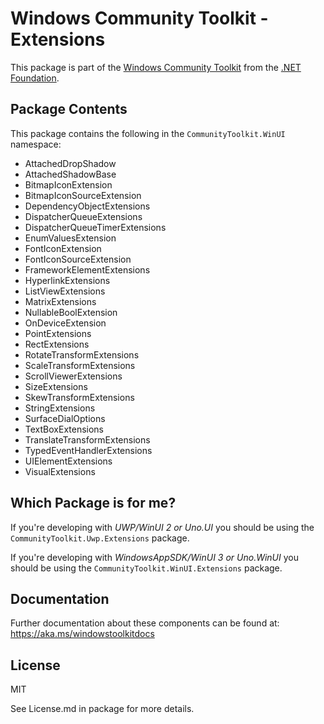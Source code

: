 
# Windows Community Toolkit - Extensions

This package is part of the [Windows Community Toolkit](https://aka.ms/toolkit/windows) from the [.NET Foundation](https://dotnetfoundation.org).

## Package Contents

This package contains the following in the `CommunityToolkit.WinUI` namespace:

- AttachedDropShadow
- AttachedShadowBase
- BitmapIconExtension
- BitmapIconSourceExtension
- DependencyObjectExtensions
- DispatcherQueueExtensions
- DispatcherQueueTimerExtensions
- EnumValuesExtension
- FontIconExtension
- FontIconSourceExtension
- FrameworkElementExtensions
- HyperlinkExtensions
- ListViewExtensions
- MatrixExtensions
- NullableBoolExtension
- OnDeviceExtension
- PointExtensions
- RectExtensions
- RotateTransformExtensions
- ScaleTransformExtensions
- ScrollViewerExtensions
- SizeExtensions
- SkewTransformExtensions
- StringExtensions
- SurfaceDialOptions
- TextBoxExtensions
- TranslateTransformExtensions
- TypedEventHandlerExtensions
- UIElementExtensions
- VisualExtensions

## Which Package is for me?

If you're developing with _UWP/WinUI 2 or Uno.UI_ you should be using the `CommunityToolkit.Uwp.Extensions` package.

If you're developing with _WindowsAppSDK/WinUI 3 or Uno.WinUI_ you should be using the `CommunityToolkit.WinUI.Extensions` package.

## Documentation

Further documentation about these components can be found at: https://aka.ms/windowstoolkitdocs

## License

MIT

See License.md in package for more details.
